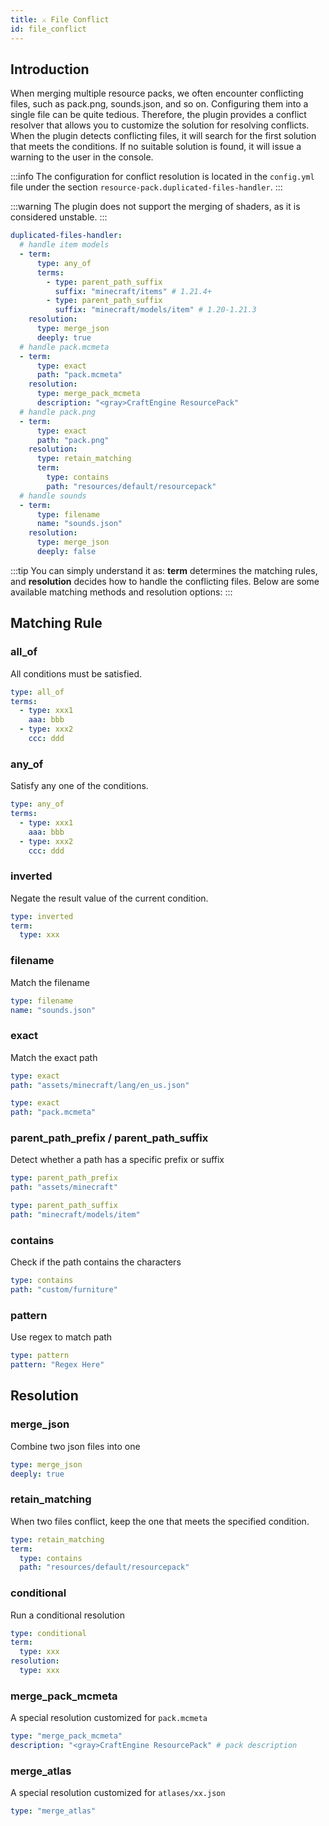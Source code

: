 ```yaml
---
title: ⚔️ File Conflict
id: file_conflict
---
```


## Introduction

When merging multiple resource packs, we often encounter conflicting files, such as pack.png, sounds.json, and so on. Configuring them into a single file can be quite tedious. Therefore, the plugin provides a conflict resolver that allows you to customize the solution for resolving conflicts. When the plugin detects conflicting files, it will search for the first solution that meets the conditions. If no suitable solution is found, it will issue a warning to the user in the console.

:::info
The configuration for conflict resolution is located in the `config.yml` file under the section `resource-pack.duplicated-files-handler`.&#x20;
:::

:::warning
The plugin does not support the merging of shaders, as it is considered unstable.
:::

```yaml
duplicated-files-handler:
  # handle item models
  - term:
      type: any_of
      terms:
        - type: parent_path_suffix
          suffix: "minecraft/items" # 1.21.4+
        - type: parent_path_suffix
          suffix: "minecraft/models/item" # 1.20-1.21.3
    resolution:
      type: merge_json
      deeply: true
  # handle pack.mcmeta
  - term:
      type: exact
      path: "pack.mcmeta"
    resolution:
      type: merge_pack_mcmeta
      description: "<gray>CraftEngine ResourcePack"
  # handle pack.png
  - term:
      type: exact
      path: "pack.png"
    resolution:
      type: retain_matching
      term:
        type: contains
        path: "resources/default/resourcepack"
  # handle sounds
  - term:
      type: filename
      name: "sounds.json"
    resolution:
      type: merge_json
      deeply: false
```

:::tip
You can simply understand it as: **term** determines the matching rules, and **resolution** decides how to handle the conflicting files. Below are some available matching methods and resolution options:
:::

## Matching Rule

### all\_of

All conditions must be satisfied.

```yaml
type: all_of
terms:
  - type: xxx1
    aaa: bbb
  - type: xxx2
    ccc: ddd
```

### any\_of

Satisfy any one of the conditions.

```yaml
type: any_of
terms:
  - type: xxx1
    aaa: bbb
  - type: xxx2
    ccc: ddd
```

### inverted

Negate the result value of the current condition.

```yaml
type: inverted
term:
  type: xxx
```

### filename

Match the filename

```yaml
type: filename
name: "sounds.json"
```

### exact

Match the exact path

```yaml
type: exact
path: "assets/minecraft/lang/en_us.json"

type: exact
path: "pack.mcmeta"
```

### parent\_path\_prefix / parent\_path\_suffix

Detect whether a path has a specific prefix or suffix

```yaml
type: parent_path_prefix 
path: "assets/minecraft"

type: parent_path_suffix
path: "minecraft/models/item"
```

### contains

Check if the path contains the characters

```yaml
type: contains
path: "custom/furniture"
```

### pattern

Use regex to match path

```yaml
type: pattern
pattern: "Regex Here"
```

## Resolution

### merge\_json

Combine two json files into one

```yaml
type: merge_json
deeply: true
```

### retain\_matching

When two files conflict, keep the one that meets the specified condition.

```yaml
type: retain_matching
term:
  type: contains
  path: "resources/default/resourcepack"
```

### conditional

Run a conditional resolution

```yaml
type: conditional
term:
  type: xxx
resolution:
  type: xxx
```

### merge\_pack\_mcmeta

A special resolution customized for `pack.mcmeta`

```yaml
type: "merge_pack_mcmeta"
description: "<gray>CraftEngine ResourcePack" # pack description
```

### merge\_atlas

A special resolution customized for `atlases/xx.json`

```yaml
type: "merge_atlas"
```